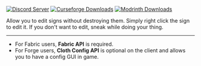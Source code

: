 [![Discord Server](https://img.shields.io/discord/1007349372444491856.svg?logo=Discord&colorB=7289da)](https://discord.gg/uXWsRftdy7)
[![Curseforge Downloads](http://cf.way2muchnoise.eu/344996.svg)](https://www.curseforge.com/minecraft/mc-mods/edit-sign)
[![Modrinth Downloads](https://img.shields.io/modrinth/dt/editsign?logo=Modrinth)](https://modrinth.com/mod/editsign)

Allow you to edit signs without destroying them. Simply right click the sign to edit it. If you don't want to edit, sneak while doing your thing.

---

* For Fabric users, **Fabric API** is required.
* For Forge users, **Cloth Config API** is optional on the client and allows you to have a config GUI in game.